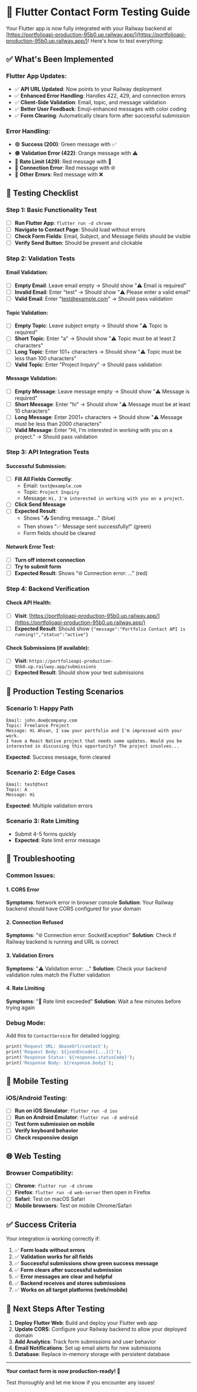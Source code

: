# 🧪 Flutter Contact Form Testing Guide

Your Flutter app is now fully integrated with your Railway backend at [https://portfolioapi-production-95b0.up.railway.app/](https://portfolioapi-production-95b0.up.railway.app/)! Here's how to test everything:

## ✅ **What's Been Implemented**

### **Flutter App Updates:**
- ✅ **API URL Updated**: Now points to your Railway deployment
- ✅ **Enhanced Error Handling**: Handles 422, 429, and connection errors
- ✅ **Client-Side Validation**: Email, topic, and message validation
- ✅ **Better User Feedback**: Emoji-enhanced messages with color coding
- ✅ **Form Clearing**: Automatically clears form after successful submission

### **Error Handling:**
- 🟢 **Success (200)**: Green message with ✅
- 🟠 **Validation Error (422)**: Orange message with ⚠️
- 🔴 **Rate Limit (429)**: Red message with 🚫
- 🔴 **Connection Error**: Red message with 🌐
- 🔴 **Other Errors**: Red message with ❌

## 🧪 **Testing Checklist**

### **Step 1: Basic Functionality Test**
- [ ] **Run Flutter App**: `flutter run -d chrome`
- [ ] **Navigate to Contact Page**: Should load without errors
- [ ] **Check Form Fields**: Email, Subject, and Message fields should be visible
- [ ] **Verify Send Button**: Should be present and clickable

### **Step 2: Validation Tests**

#### **Email Validation:**
- [ ] **Empty Email**: Leave email empty → Should show "⚠️ Email is required"
- [ ] **Invalid Email**: Enter "test" → Should show "⚠️ Please enter a valid email"
- [ ] **Valid Email**: Enter "test@example.com" → Should pass validation

#### **Topic Validation:**
- [ ] **Empty Topic**: Leave subject empty → Should show "⚠️ Topic is required"
- [ ] **Short Topic**: Enter "a" → Should show "⚠️ Topic must be at least 2 characters"
- [ ] **Long Topic**: Enter 101+ characters → Should show "⚠️ Topic must be less than 100 characters"
- [ ] **Valid Topic**: Enter "Project Inquiry" → Should pass validation

#### **Message Validation:**
- [ ] **Empty Message**: Leave message empty → Should show "⚠️ Message is required"
- [ ] **Short Message**: Enter "hi" → Should show "⚠️ Message must be at least 10 characters"
- [ ] **Long Message**: Enter 2001+ characters → Should show "⚠️ Message must be less than 2000 characters"
- [ ] **Valid Message**: Enter "Hi, I'm interested in working with you on a project." → Should pass validation

### **Step 3: API Integration Tests**

#### **Successful Submission:**
- [ ] **Fill All Fields Correctly**:
  - Email: `test@example.com`
  - Topic: `Project Inquiry`
  - Message: `Hi, I'm interested in working with you on a project.`
- [ ] **Click Send Message**
- [ ] **Expected Result**: 
  - Shows "📤 Sending message..." (blue)
  - Then shows "✅ Message sent successfully!" (green)
  - Form fields should be cleared

#### **Network Error Test:**
- [ ] **Turn off internet connection**
- [ ] **Try to submit form**
- [ ] **Expected Result**: Shows "🌐 Connection error: ..." (red)

### **Step 4: Backend Verification**

#### **Check API Health:**
- [ ] **Visit**: [https://portfolioapi-production-95b0.up.railway.app/](https://portfolioapi-production-95b0.up.railway.app/)
- [ ] **Expected Result**: Should show `{"message":"Portfolio Contact API is running!","status":"active"}`

#### **Check Submissions (if available):**
- [ ] **Visit**: `https://portfolioapi-production-95b0.up.railway.app/submissions`
- [ ] **Expected Result**: Should show your test submissions

## 🚀 **Production Testing Scenarios**

### **Scenario 1: Happy Path**
```
Email: john.doe@company.com
Topic: Freelance Project
Message: Hi Ahsan, I saw your portfolio and I'm impressed with your work. 
I have a React Native project that needs some updates. Would you be 
interested in discussing this opportunity? The project involves...
```
**Expected**: Success message, form cleared

### **Scenario 2: Edge Cases**
```
Email: test@test
Topic: A
Message: Hi
```
**Expected**: Multiple validation errors

### **Scenario 3: Rate Limiting**
- Submit 4-5 forms quickly
- **Expected**: Rate limit error message

## 🔧 **Troubleshooting**

### **Common Issues:**

#### **1. CORS Error**
**Symptoms**: Network error in browser console
**Solution**: Your Railway backend should have CORS configured for your domain

#### **2. Connection Refused**
**Symptoms**: "🌐 Connection error: SocketException"
**Solution**: Check if Railway backend is running and URL is correct

#### **3. Validation Errors**
**Symptoms**: "⚠️ Validation error: ..."
**Solution**: Check your backend validation rules match the Flutter validation

#### **4. Rate Limiting**
**Symptoms**: "🚫 Rate limit exceeded"
**Solution**: Wait a few minutes before trying again

### **Debug Mode:**
Add this to `ContactService` for detailed logging:
```dart
print('Request URL: $baseUrl/contact');
print('Request Body: ${jsonEncode({...})}');
print('Response Status: ${response.statusCode}');
print('Response Body: ${response.body}');
```

## 📱 **Mobile Testing**

### **iOS/Android Testing:**
- [ ] **Run on iOS Simulator**: `flutter run -d ios`
- [ ] **Run on Android Emulator**: `flutter run -d android`
- [ ] **Test form submission on mobile**
- [ ] **Verify keyboard behavior**
- [ ] **Check responsive design**

## 🌐 **Web Testing**

### **Browser Compatibility:**
- [ ] **Chrome**: `flutter run -d chrome`
- [ ] **Firefox**: `flutter run -d web-server` then open in Firefox
- [ ] **Safari**: Test on macOS Safari
- [ ] **Mobile browsers**: Test on mobile Chrome/Safari

## ✅ **Success Criteria**

Your integration is working correctly if:

1. ✅ **Form loads without errors**
2. ✅ **Validation works for all fields**
3. ✅ **Successful submissions show green success message**
4. ✅ **Form clears after successful submission**
5. ✅ **Error messages are clear and helpful**
6. ✅ **Backend receives and stores submissions**
7. ✅ **Works on all target platforms (web/mobile)**

## 🎯 **Next Steps After Testing**

1. **Deploy Flutter Web**: Build and deploy your Flutter web app
2. **Update CORS**: Configure your Railway backend to allow your deployed domain
3. **Add Analytics**: Track form submissions and user behavior
4. **Email Notifications**: Set up email alerts for new submissions
5. **Database**: Replace in-memory storage with persistent database

---

**Your contact form is now production-ready! 🚀**

Test thoroughly and let me know if you encounter any issues! 